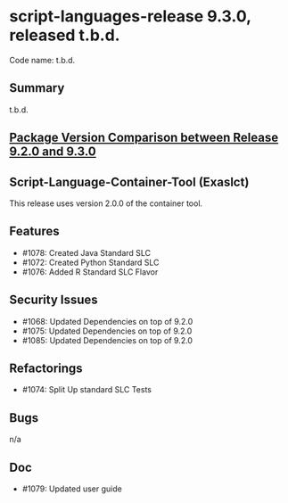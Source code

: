 # script-languages-release 9.3.0, released t.b.d.

Code name: t.b.d.

## Summary

t.b.d. 

## [Package Version Comparison between Release 9.2.0 and 9.3.0](package_diffs/9.3.0/README.md)

## Script-Language-Container-Tool (Exaslct)

This release uses version 2.0.0 of the container tool.

## Features

  - #1078: Created Java Standard SLC
  - #1072: Created Python Standard SLC 
  - #1076: Added R Standard SLC Flavor

## Security Issues

 - #1068: Updated Dependencies on top of 9.2.0 
 - #1075: Updated Dependencies on top of 9.2.0
 - #1085: Updated Dependencies on top of 9.2.0

## Refactorings

 - #1074: Split Up standard SLC Tests

## Bugs

 n/a

## Doc

  - #1079: Updated user guide
